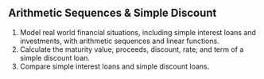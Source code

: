 ## Arithmetic Sequences & Simple Discount

1. Model real world financial situations, including simple interest loans and investments, with arithmetic sequences and linear functions.
2. Calculate the maturity value, proceeds, discount, rate, and term of a simple discount loan.
3. Compare simple interest loans and simple discount loans.



